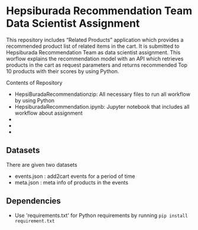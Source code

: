 # Hepsiburada Recommendation Team Data Scientist Assignment
This repository includes “Related Products” application which provides a recommended product list of related items in the cart. It is submitted to Hepsiburada Recommendation Team as data scientist assignment. This worflow explains the recommendation model with an API which retrieves products in the cart as request parameters and returns recommended Top 10 products with their scores by using Python. 

Contents of Repository 
* HepsiBuradaRecommendationzip: All necessary files to run all workflow by using Python
* HepsiburadaRecommendation.ipynb: Jupyter notebook that includes all workflow about assignment
* 
*
*

## Datasets
There are given two datasets
* events.json : add2cart events for a period of time
* meta.json : meta info of products in the events

## Dependencies
* Use 'requirements.txt' for Python requirements by running ```pip install requirement.txt```

##
